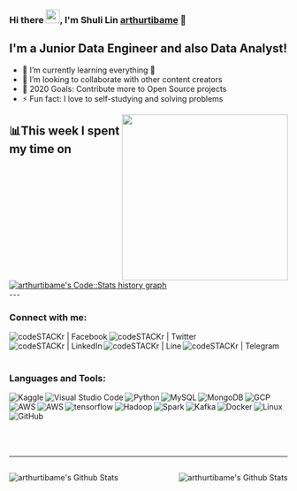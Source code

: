 ### Hi there <img src="https://media.giphy.com/media/hvRJCLFzcasrR4ia7z/giphy.gif" width="25px">, I'm Shuli Lin  [arthurtibame][website] 👋

## I'm a Junior Data Engineer and also Data Analyst!
- 🔭 I’m currently learning everything 🤣
- 👯 I’m looking to collaborate with other content creators
- 🥅 2020 Goals: Contribute more to Open Source projects
- ⚡ Fun fact: I love to self-studying and solving problems

<div class="row">
  <div class="col-lg-6 text-mid">
    <img align="right" src="https://i.pinimg.com/originals/28/02/00/28020003d4a493c78d8202ba6c35f179.gif" width="300"/>
  </div>
</div>

## 📊This week I spent my time on

<div class="row">
  <div class="col-lg-6 text-right">
    <a href="https://codestats.net/users/arthurtibame">
      <img src='https://arthurtibame-code-stats.herokuapp.com/history-graph/arthurtibame?width=500&height=300&timezone=08:00&history_days=14&max_languages=15&language_colors=[%223e4053%22,%22f15854%22,%225da5da%22,%22faa43a%22,%2260bd68%22,%22f17cb0%22,%22b2912f%22,%22decf3f%22,%22b276b2%22,%22808080%22]' alt="arthurtibame's Code::Stats history graph" />
    </a>
  </div>
</div>
---

### Connect with me:
[<img align="left" alt="codeSTACKr | Facebook" src="https://www.vectorlogo.zone/logos/facebook/facebook-ar21.svg" />][website]
[<img align="left" alt="codeSTACKr | Twitter" src="https://www.vectorlogo.zone/logos/twitter/twitter-ar21.svg" />][twitter]
[<img align="left" alt="codeSTACKr | LinkedIn"  src="https://www.vectorlogo.zone/logos/linkedin/linkedin-ar21.svg" />][linkedin]
[<img align="left" alt="codeSTACKr | Line" src="https://www.vectorlogo.zone/logos/line/line-ar21.svg" />][line]
[<img align="left" alt="codeSTACKr | Telegram" src="https://www.vectorlogo.zone/logos/telegram/telegram-ar21.svg" />][telegram]

<br />
<br />
<br />

### Languages and Tools:
[<img align="left" alt="Kaggle" src="https://www.vectorlogo.zone/logos/kaggle/kaggle-ar21.svg" />][kaggle]
[<img align="left" alt="Visual Studio Code" src="https://www.vectorlogo.zone/logos/visualstudio_code/visualstudio_code-ar21.svg" />][website]
[<img align="left" alt="Python" src="https://www.vectorlogo.zone/logos/python/python-ar21.svg" />][website]
[<img align="left" alt="MySQL" src="https://www.vectorlogo.zone/logos/mysql/mysql-ar21.svg" />][website]

[<img align="left" alt="MongoDB" src="https://www.vectorlogo.zone/logos/mongodb/mongodb-ar21.svg" />][website]
[<img align="left" alt="GCP"  src="https://www.vectorlogo.zone/logos/google_cloud/google_cloud-ar21.svg" />][website]
[<img align="left" alt="AWS" src="https://www.vectorlogo.zone/logos/amazon_aws/amazon_aws-icon.svg" />][website]

[<img align="left" alt="AWS" src="https://www.vectorlogo.zone/logos/pytorch/pytorch-ar21.svg" />][website]
[<img align="left" alt="tensorflow" src="https://www.vectorlogo.zone/logos/alogos/tensorflow/tensorflow-ar21.svg" />][website]
[<img align="left" alt="Hadoop" src="https://www.vectorlogo.zone/logos/apache_hadoop/apache_hadoop-ar21.svg" />][website]
[<img align="left" alt="Spark"  src="https://www.vectorlogo.zone/logos/apache_spark/apache_spark-ar21.svg" />][website]
[<img align="left" alt="Kafka"  src="https://www.vectorlogo.zone/logos/apache_kafka/apache_kafka-ar21.svg" />][website]
[<img align="left" alt="Docker"  src="https://www.vectorlogo.zone/logos/docker/docker-ar21.svg" />][website]
[<img align="left" alt="Linux" src="https://www.vectorlogo.zone/logos/ubuntu/ubuntu-ar21.svg" />][website]
[<img align="left" alt="GitHub"  src="https://www.vectorlogo.zone/logos/github/github-ar21.svg" />][website]


<br />
<br />
<br />
<br />
<br />

##
##

---

## 
##

<img align="left" alt="arthurtibame's Github Stats" src="https://github-readme-stats.codestackr.vercel.app/api?username=arthurtibame&show_icons=true&hide_border=true" />

<img align="right" alt="arthurtibame's Github Stats" src="https://github-readme-stats.vercel.app/api/top-langs/?username=arthurtibame" />


[website]: http://arthurtibame.tk
[linkedin]: https://www.linkedin.com/in/shuli-lin-1679a9152
[twitter]: https://twitter.com/arthur4410
[line]: https://line.me/ti/p/zJUO6aAEyf
[telegram]: https://t.me/Lin_shu_li
[kaggle]: https://www.kaggle.com/arthur8485
[facebook]: https://www.facebook.com/shuli.lin1/
